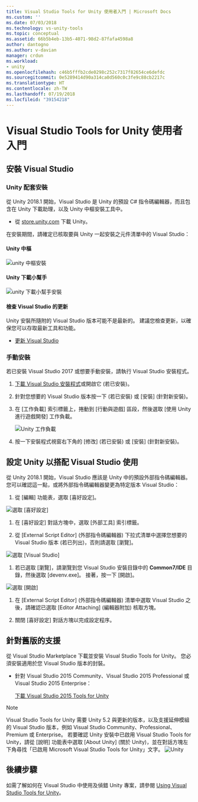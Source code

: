 ```yaml
---
title: Visual Studio Tools for Unity 使用者入門 | Microsoft Docs
ms.custom: ''
ms.date: 07/03/2018
ms.technology: vs-unity-tools
ms.topic: conceptual
ms.assetid: 66b5b4eb-13b5-4071-98d2-87fafa4598a8
author: dantogno
ms.author: v-davian
manager: crdun
ms.workload:
- unity
ms.openlocfilehash: c46b5fffb2cde0298c252c7317f82654ce6defdc
ms.sourcegitcommit: 0e5289414d90a314ca0d560c0c3fe9c88cb2217c
ms.translationtype: HT
ms.contentlocale: zh-TW
ms.lasthandoff: 07/19/2018
ms.locfileid: "39154218"
---
```

# <a name="getting-started-with-visual-studio-tools-for-unity"></a>Visual Studio Tools for Unity 使用者入門

## <a name="install-visual-studio"></a>安裝 Visual Studio

### <a name="unity-bundled-installation"></a>Unity 配套安裝

從 Unity 2018.1 開始，Visual Studio 是 Unity 的預設 C# 指令碼編輯器，而且包含在 Unity 下載助理，以及 Unity 中樞安裝工具中。

- 從 [store.unity.com](https://store.unity.com/) 下載 Unity。

在安裝期間，請確定已核取要與 Unity 一起安裝之元件清單中的 Visual Studio：

#### <a name="unity-hub"></a>Unity 中樞

![unity 中樞安裝](media/vstu_unity-hub.png)

#### <a name="unity-download-assistant"></a>Unity 下載小幫手

![unity 下載小幫手安裝](media/vstu_download-assistant.png)

#### <a name="check-for-updates-to-visual-studio"></a>檢查 Visual Studio 的更新

Unity 安裝所隨附的 Visual Studio 版本可能不是最新的。 建議您檢查更新，以確保您可以存取最新工具和功能。

- [更新 Visual Studio](../install/update-visual-studio.md)

### <a name="manual-installation"></a>手動安裝

若已安裝 Visual Studio 2017 或想要手動安裝，請執行 Visual Studio 安裝程式。

1. [下載 Visual Studio 安裝程式](https://docs.microsoft.com/en-us/visualstudio/install/install-visual-studio)或開啟它 (若已安裝)。

1. 針對您想要的 Visual Studio 版本按一下 (若已安裝) 或 [安裝] (針對新安裝)。

1. 在 [工作負載] 索引標籤上，捲動到 [行動與遊戲] 區段，然後選取 [使用 Unity 進行遊戲開發] 工作負載。

    ![Unity 工作負載](media/vstu_unity-workload.png)

1. 按一下安裝程式視窗右下角的 [修改] (若已安裝) 或 [安裝] (針對新安裝)。

## <a name="configure-unity-for-use-with-visual-studio"></a>設定 Unity 以搭配 Visual Studio 使用

從 Unity 2018.1 開始，Visual Studio 應該是 Unity 中的預設外部指令碼編輯器。 您可以確認這一點，或將外部指令碼編輯器變更為特定版本 Visual Studio：

1. 從 [編輯] 功能表，選取 [喜好設定]。

  ![選取 [喜好設定]](media/vstu_unity-preferences.png)

1. 在 [喜好設定] 對話方塊中，選取 [外部工具] 索引標籤。

1. 從 [External Script Editor] \(外部指令碼編輯器\) 下拉式清單中選擇您想要的 Visual Studio 版本 (若已列出)，否則請選取 [瀏覽]。

  ![選取 [Visual Studio]](media/vstu_unity-external-tools.png)

1. 若已選取 [瀏覽]，請瀏覽到您 Visual Studio 安裝目錄中的 **Common7/IDE** 目錄，然後選取 [devenv.exe]。 接著，按一下 [開啟]。

  ![選取 [開啟]](media/vstu_browse-for-application.png)

1. 在 [External Script Editor] \(外部指令碼編輯器\) 清單中選取 Visual Studio 之後，請確認已選取 [Editor Attaching] \(編輯器附加\) 核取方塊。

1. 關閉 [喜好設定] 對話方塊以完成設定程序。

## <a name="support-for-older-versions"></a>針對舊版的支援

 從 Visual Studio Marketplace 下載並安裝 Visual Studio Tools for Unity。 您必須安裝適用於您 Visual Studio 版本的封裝。

- 針對 Visual Studio 2015 Community、Visual Studio 2015 Professional 或 Visual Studio 2015 Enterprise：

   [下載 Visual Studio 2015 Tools for Unity](https://visualstudiogallery.msdn.microsoft.com/8d26236e-4a64-4d64-8486-7df95156aba9)

> [!NOTE]
> Visual Studio Tools for Unity 需要 Unity 5.2 與更新的版本，以及支援延伸模組的 Visual Studio 版本，例如 Visual Studio Community、Professional、Premium 或 Enterprise。 若要確認 Unity 安裝中已啟用 Visual Studio Tools for Unity，請從 [說明] 功能表中選取 [About Unity] \(關於 Unity\)，並在對話方塊左下角尋找「已啟用 Microsoft Visual Studio Tools for Unity」文字。
> ![ Unity](media/vstu_about-unity.png)

## <a name="next-steps"></a>後續步驟

 如需了解如何在 Visual Studio 中使用及偵錯 Unity 專案，請參閱 [Using Visual Studio Tools for Unity](../cross-platform/using-visual-studio-tools-for-unity.md)。
